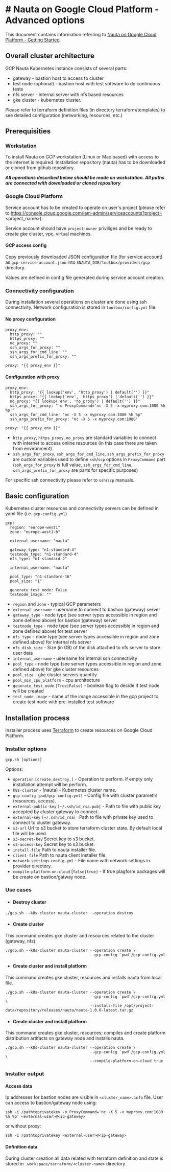 # # Nauta on Google Cloud Platform - Advanced options

This document contains information referring to [Nauta on Google Cloud Platform - Getting Started](gcp.md).

## Overall cluster architecture
GCP Nauta Kubernetes instance consists of several parts:
- gateway - bastion host to access to cluster
- test node (optional) - bastion host with test software to do continuous tests
- nfs server - internal server with nfs based resources
- gke cluster - kubernetes cluster.

Please refer to terraform definition files (in directory terraform/templates) to see detailed configuration (networking,
resources, etc.)

## Prerequisities

### Workstation
To install Nauta on GCP workstation (Linux or Mac based) with access to the internet is required. Installation repository (nauta)
has to be downloaded or cloned from github repository.

***All operations described below should be made on workstation. All paths are connected with downloaded or cloned repository*** 

### Google Cloud Platform
Service account has to be created to operate on user's project (please refer to https://console.cloud.google.com/iam-admin/serviceaccounts?project=<project_name>).

Service account should have `project-owner` priviliges and be ready to create gke cluster, vpc, virtual machines.

#### GCP access config
Copy previously downloaded JSON configuration file (for service account) as `gcp-service-account.json` into `$NAUTA_DIR/toolbox/providers/gcp` directory. 

Values are defined in config file generated during service account creation.

### Connectivity configuration
During installation several operations on cluster are done using ssh connectivity. Network configuration is stored
in `toolbox/config.yml` file.

#### No proxy configuration
```$xslt
proxy_env:
  http_proxy: ""
  https_proxy: ""
  no_proxy: ""
  ssh_args_for_proxy: ""
  ssh_args_for_cmd_line: ""
  ssh_args_prefix_for_proxy: ""

proxy: "{{ proxy_env }}"
```

#### Configuration with proxy
```$xslt
proxy_env:
  http_proxy: "{{ lookup('env', 'http_proxy') | default('') }}"
  https_proxy: "{{ lookup('env', 'https_proxy') | default('') }}"
  no_proxy: "{{ lookup('env', 'no_proxy') | default('') }}"
  ssh_args_for_proxy: "-o ProxyCommand='nc -X 5 -x myproxy.com:1080 %h %p'"
  ssh_args_for_cmd_line: "nc -X 5 -x myproxy.com:1080 %h %p"
  ssh_args_prefix_for_proxy: "nc -X 5 -x myproxy.com:1080"

proxy: "{{ proxy_env }}"
```
- `http_proxy`, `https_proxy`, `no_proxy` are standard variables to connect with internet to access online resources
(in this case there are taken from environment)
- `ssh_args_for_proxy`, `ssh_args_for_cmd_line`, `ssh_args_prefix_for_proxy` are custom variables used to define 
`ssh`/`scp` options in `ProxyCommand` part
(`ssh_args_for_proxy` is full value, `ssh_args_for_cmd_line`, `ssh_args_prefix_for_proxy` are parts for specific purposes)

For specific ssh connectivity please refer to `ssh`/`scp` manuals.

## Basic configuration
Kubernetes cluster resources and connectivity servers can be defined in yaml file (i.e. `gcp-config.yml`)
```$xslt
gcp:
  region: "europe-west1"
  zone: "europe-west1-b"

  external_username: "nauta"

  gateway_type: "n1-standard-4"
  testnode_type: "n1-standard-4"
  nfs_type: "n1-standard-2"

  internal_username: "nauta"

  pool_type: "n1-standard-16"
  pool_size: "1"

  generate_test_node: False
  testnode_image: ""
``` 

- `region` and `zone` - typical GCP parameters
- `external-username` - username to connect to bastion (gateway) server
- `gateway_type` - node type (see server types accessible in region and zone defined above) for bastion (gateway) server
- `testnode_type` - node type (see server types accessible in region and zone defined above) for test server
- `nfs_type` - node type (see server types accessible in region and zone defined above) for internal nfs server
- `nfs_disk_size` - Size (in GB) of the disk attached to nfs server to store user data
- `internal_username` - username for internal ssh connectivity
- `pool_type` - node type (see server types accessible in region and zone defined above) for gke cluster resources
- `pool_size` - gke cluster servers quantity
- `pool_min_cpu_platform` - cpu architecture
- `generate_test_node` `[True|False]` - boolean flag to decide if test node will be created
- `test_node_image` - name of the image accessible in the gcp project to create test node with pre-installed test software


## Installation process
Installer process uses [Terraform](https://www.terraform.io/) to create resources on Google Cloud Platform.

### Installer options
```Usage:
gcp.sh [options]
```
Options:
- `operation` `[create,destroy,]` - Operation to perform. If empty only installation attempt will be perform.
- `k8s-cluster` - [nauta] - Kubernetes cluster name.
- `gcp-config` `[pwd/gcp-config.yml]` - Config file with cluster parametrs (resources, access).
- `external-public-key` `[~/.ssh/id_rsa.pub]` - Path to file with public key accepted by cluster gateway to connect.
- `external-key` `[~/.ssh/id_rsa]` -Path to file with private key used to connect to cluster gateway.
- `s3-url` Url to s3 bucket to store terraform cluster state. By default local file will be used.
- `s3-secret-key` Secret key to s3 bucket.
- `s3-access-key` Secret key to s3 bucket.
- `install-file` Path to nauta installer file.
- `client-file` Path to nauta client installer file.
- `network-settings` `config.yml` - File name with network settings in provider directory.
- `compile-platform-on-cloud` [`false|true]` - If true plagform packages will be create on bastion/gatway node.

### Use cases
- #### Destroy cluster
```$xslt
./gcp.sh --k8s-cluster nauta-cluster --operation destroy
```

- #### Create cluster
This command creates gke cluster and resources related to the cluster (gateway, nfs).

```$xslt
./gcp.sh --k8s-cluster nauta-cluster --operation create \
                                     --gcp-config `pwd`/gcp-config.yml
```

- #### Create cluster and install platform
This command creates gke cluster, resources and installs nauta from local file.

```$xslt
./gcp.sh --k8s-cluster nauta-cluster --operation create \
                                     --gcp-config `pwd`/gcp-config.yml \
                                     --install-file /opt/project-data/repository/releases/nauta/nauta-1.0.0-latest.tar.gz
```

- #### Create cluster and install platform
This command creates gke cluster, resources; compiles and create platform distribution artifacts on gateway node and installs nauta.

```$xslt
./gcp.sh --k8s-cluster nauta-cluster --operation create \
                                     --gcp-config `pwd`/gcp-config.yml \
                                     --compile-platform-on-cloud true
```

### Installer output
#### Access data
Ip addresses for bastion nodes are visible in `<cluster_name>.info` file.
User can access to bastion/gateway node using:

```$xslt
ssh -i /pathtoprivatekey -o ProxyCommand='nc -X 5 -x myproxy.com:1080 %h %p' <external-user>@<ip-gateway>
```

or without proxy:

```$xslt
ssh -i /pathtoprivatekey <external-user>@<ip-gateway>
```
#### Definition data
During cluster creation all data related with terraform definition and state is stored in `.workspace/terraform/<cluster-name>` directory.
